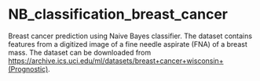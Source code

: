 # NB_classification_breast_cancer

Breast cancer prediction using Naive Bayes classifier.
The dataset contains features from a digitized image of a fine needle aspirate (FNA) of a breast mass.
The dataset can be downloaded from https://archive.ics.uci.edu/ml/datasets/breast+cancer+wisconsin+(Prognostic).

